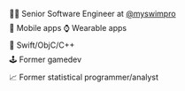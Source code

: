 <ul style="list-style-type:none; padding-left: 0.5rem;">
  <li style="margin-bottom: 0.5rem;">👨‍💻 Senior Software Engineer at <a href="https://myswimpro.com" target="_blank">@myswimpro</a></li>
  <li style="margin-bottom: 0.5rem;">📱 Mobile apps ⌚️ Wearable apps</li>
  <li style="margin-bottom: 0.5rem;">🍏 Swift/ObjC/C++</li>
  <li style="margin-bottom: 0.5rem;">🕹️ Former gamedev</li>
  <li style="margin-bottom: 0.5rem;">📈 Former statistical programmer/analyst</li>
</ul>
